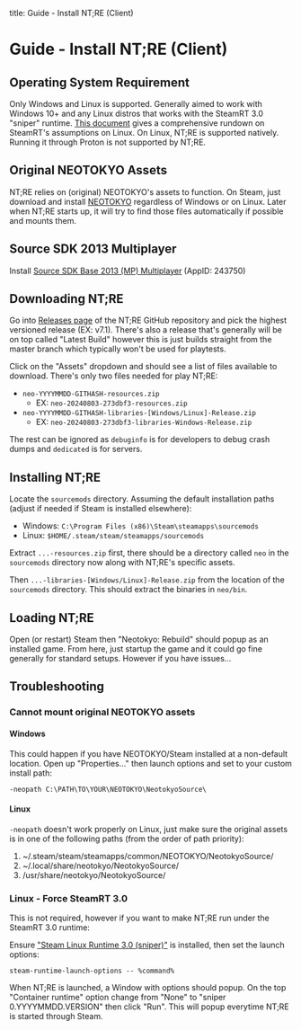 title: Guide - Install NT;RE (Client)

# Guide - Install NT;RE (Client)

## Operating System Requirement

Only Windows and Linux is supported. Generally aimed to work with
Windows 10+ and any Linux distros that works with the SteamRT
3.0 "sniper" runtime. [This document](https://gitlab.steamos.cloud/steamrt/steam-runtime-tools/-/blob/main/docs/distro-assumptions.md)
gives a comprehensive rundown on SteamRT's assumptions on Linux.
On Linux, NT;RE is supported natively. Running it through Proton
is not supported by NT;RE.

## Original NEOTOKYO Assets

NT;RE relies on (original) NEOTOKYO's assets to function. On Steam, just
download and install [NEOTOKYO](steam://rungameid/244630) regardless of Windows
or on Linux. Later when NT;RE starts up, it will try to find those files
automatically if possible and mounts them.

## Source SDK 2013 Multiplayer

Install [Source SDK Base 2013 (MP) Multiplayer](steam://rungameid/243750) (AppID: 243750)

## Downloading NT;RE

Go into [Releases page](https://github.com/NeotokyoRebuild/neo/releases)
of the NT;RE GitHub repository and pick the highest versioned release
(EX: v7.1).
There's also a release that's generally will be on top called "Latest Build"
however this is just builds straight from the master branch which typically
won't be used for playtests.

Click on the "Assets" dropdown and should see a list of files available to
download. There's only two files needed for play NT;RE:

* `neo-YYYYMMDD-GITHASH-resources.zip`
    * EX: `neo-20240803-273dbf3-resources.zip`
* `neo-YYYYMMDD-GITHASH-libraries-[Windows/Linux]-Release.zip`
    * EX: `neo-20240803-273dbf3-libraries-Windows-Release.zip`

The rest can be ignored as `debuginfo` is for developers to debug crash dumps
and `dedicated` is for servers.

## Installing NT;RE

Locate the `sourcemods` directory. Assuming the default installation paths
(adjust if needed if Steam is installed elsewhere):

* Windows: `C:\Program Files (x86)\Steam\steamapps\sourcemods`
* Linux: `$HOME/.steam/steam/steamapps/sourcemods`

Extract `...-resources.zip` first, there should be a directory called `neo`
in the `sourcemods` directory now along with NT;RE's specific assets.

Then `...-libraries-[Windows/Linux]-Release.zip` from the location of the
`sourcemods` directory. This should extract the binaries in `neo/bin`.

## Loading NT;RE

Open (or restart) Steam then "Neotokyo: Rebuild" should popup as an installed
game. From here, just startup the game and it could go fine generally for
standard setups. However if you have issues... 

## Troubleshooting

### Cannot mount original NEOTOKYO assets

#### Windows

This could happen if you have NEOTOKYO/Steam installed at a non-default 
location. Open up "Properties..." then launch options and set to your 
custom install path:

```
-neopath C:\PATH\TO\YOUR\NEOTOKYO\NeotokyoSource\
```

#### Linux

`-neopath` doesn't work properly on Linux, just make sure the original
assets is in one of the following paths (from the order of path priority):

1. ~/.steam/steam/steamapps/common/NEOTOKYO/NeotokyoSource/
2. ~/.local/share/neotokyo/NeotokyoSource/
3. /usr/share/neotokyo/NeotokyoSource/

### Linux - Force SteamRT 3.0

This is not required, however if you want to make NT;RE run under the
SteamRT 3.0 runtime:

Ensure ["Steam Linux Runtime 3.0 (sniper)"](steam://rungameid/1628350) is installed, then
set the launch options:

```
steam-runtime-launch-options -- %command%
```

When NT;RE is launched, a Window with options should popup. On the top
"Container runtime" option change from "None" to "sniper 0.YYYYMMDD.VERSION"
then click "Run". This will popup everytime NT;RE is started through Steam.

